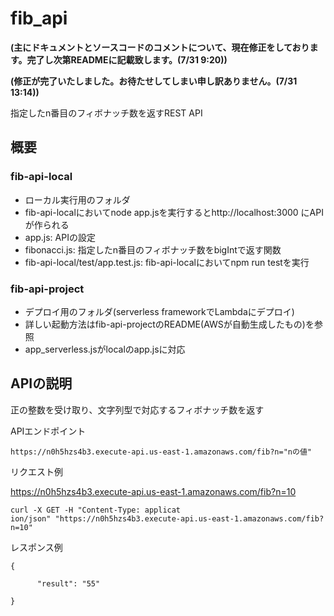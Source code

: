# fib_api
**(主にドキュメントとソースコードのコメントについて、現在修正をしております。完了し次第READMEに記載致します。(7/31 9:20))**

**(修正が完了いたしました。お待たせしてしまい申し訳ありません。(7/31 13:14))**

指定したn番目のフィボナッチ数を返すREST API
## 概要
### fib-api-local
* ローカル実行用のフォルダ
* fib-api-localにおいてnode app.jsを実行するとhttp://localhost:3000 にAPIが作られる
* app.js: APIの設定
* fibonacci.js: 指定したn番目のフィボナッチ数をbigIntで返す関数
* fib-api-local/test/app.test.js: fib-api-localにおいてnpm run testを実行

### fib-api-project
* デプロイ用のフォルダ(serverless frameworkでLambdaにデプロイ)
* 詳しい起動方法はfib-api-projectのREADME(AWSが自動生成したもの)を参照
* app_serverless.jsがlocalのapp.jsに対応

## APIの説明
正の整数を受け取り、文字列型で対応するフィボナッチ数を返す

APIエンドポイント
~~~
https://n0h5hzs4b3.execute-api.us-east-1.amazonaws.com/fib?n="nの値"
~~~
リクエスト例

https://n0h5hzs4b3.execute-api.us-east-1.amazonaws.com/fib?n=10

~~~
curl -X GET -H "Content-Type: applicat
ion/json" "https://n0h5hzs4b3.execute-api.us-east-1.amazonaws.com/fib?n=10"
~~~~
レスポンス例
~~~
{

      "result": "55"

}
~~~